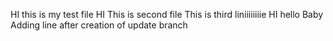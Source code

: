 HI this is my test file
HI This is second file
This is third liniiiiiiiie
HI hello Baby
Adding line after creation of update branch
